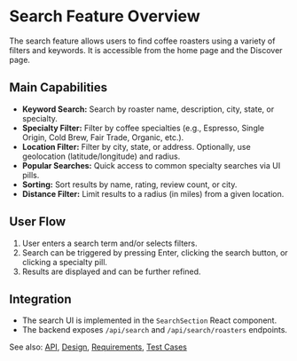 # Search Feature Overview

The search feature allows users to find coffee roasters using a variety of filters and keywords. It is accessible from the home page and the Discover page.

## Main Capabilities
- **Keyword Search:** Search by roaster name, description, city, state, or specialty.
- **Specialty Filter:** Filter by coffee specialties (e.g., Espresso, Single Origin, Cold Brew, Fair Trade, Organic, etc.).
- **Location Filter:** Filter by city, state, or address. Optionally, use geolocation (latitude/longitude) and radius.
- **Popular Searches:** Quick access to common specialty searches via UI pills.
- **Sorting:** Sort results by name, rating, review count, or city.
- **Distance Filter:** Limit results to a radius (in miles) from a given location.

## User Flow
1. User enters a search term and/or selects filters.
2. Search can be triggered by pressing Enter, clicking the search button, or clicking a specialty pill.
3. Results are displayed and can be further refined.

## Integration
- The search UI is implemented in the `SearchSection` React component.
- The backend exposes `/api/search` and `/api/search/roasters` endpoints.

See also: [API](api.md), [Design](design.md), [Requirements](requirements.md), [Test Cases](test.md)
